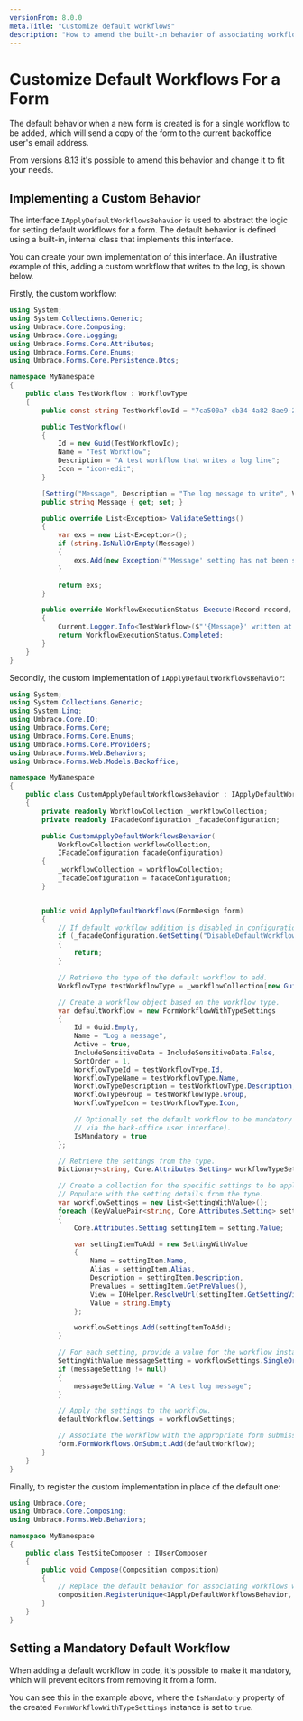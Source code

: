 ```yaml
---
versionFrom: 8.0.0
meta.Title: "Customize default workflows"
description: "How to amend the built-in behavior of associating workflows with new forms"
---
```


# Customize Default Workflows For a Form

The default behavior when a new form is created is for a single workflow to be added, which will send a copy of the form to the current backoffice user's email address.

From versions 8.13 it's possible to amend this behavior and change it to fit your needs.

## Implementing a Custom Behavior

The interface `IApplyDefaultWorkflowsBehavior` is used to abstract the logic for setting default workflows for a form.  The default behavior is defined using a built-in, internal class that implements this interface.

You can create your own implementation of this interface. An illustrative example of this, adding a custom workflow that writes to the log, is shown below.

Firstly, the custom workflow:

```c#
using System;
using System.Collections.Generic;
using Umbraco.Core.Composing;
using Umbraco.Core.Logging;
using Umbraco.Forms.Core.Attributes;
using Umbraco.Forms.Core.Enums;
using Umbraco.Forms.Core.Persistence.Dtos;

namespace MyNamespace
{
    public class TestWorkflow : WorkflowType
    {
        public const string TestWorkflowId = "7ca500a7-cb34-4a82-8ae9-2acac777382d";

        public TestWorkflow()
        {
            Id = new Guid(TestWorkflowId);
            Name = "Test Workflow";
            Description = "A test workflow that writes a log line";
            Icon = "icon-edit";
        }

        [Setting("Message", Description = "The log message to write", View = "TextField")]
        public string Message { get; set; }

        public override List<Exception> ValidateSettings()
        {
            var exs = new List<Exception>();
            if (string.IsNullOrEmpty(Message))
            {
                exs.Add(new Exception("'Message' setting has not been set"));
            }

            return exs;
        }

        public override WorkflowExecutionStatus Execute(Record record, RecordEventArgs e)
        {
            Current.Logger.Info<TestWorkflow>($"'{Message}' written at {DateTime.Now}"); ;
            return WorkflowExecutionStatus.Completed;
        }
    }
}
```

Secondly, the custom implementation of `IApplyDefaultWorkflowsBehavior`:

```C#
using System;
using System.Collections.Generic;
using System.Linq;
using Umbraco.Core.IO;
using Umbraco.Forms.Core;
using Umbraco.Forms.Core.Enums;
using Umbraco.Forms.Core.Providers;
using Umbraco.Forms.Web.Behaviors;
using Umbraco.Forms.Web.Models.Backoffice;

namespace MyNamespace
{
    public class CustomApplyDefaultWorkflowsBehavior : IApplyDefaultWorkflowsBehavior
    {
        private readonly WorkflowCollection _workflowCollection;
        private readonly IFacadeConfiguration _facadeConfiguration;

        public CustomApplyDefaultWorkflowsBehavior(
            WorkflowCollection workflowCollection,
            IFacadeConfiguration facadeConfiguration)
        {
            _workflowCollection = workflowCollection;
            _facadeConfiguration = facadeConfiguration;
        }


        public void ApplyDefaultWorkflows(FormDesign form)
        {
            // If default workflow addition is disabled in configuration, then exit.
            if (_facadeConfiguration.GetSetting("DisableDefaultWorkflow").ToLower() == "true")
            {
                return;
            }

            // Retrieve the type of the default workflow to add.
            WorkflowType testWorkflowType = _workflowCollection[new Guid(TestWorkflow.TestWorkflowId)];

            // Create a workflow object based on the workflow type.
            var defaultWorkflow = new FormWorkflowWithTypeSettings
            {
                Id = Guid.Empty,
                Name = "Log a message",
                Active = true,
                IncludeSensitiveData = IncludeSensitiveData.False,
                SortOrder = 1,
                WorkflowTypeId = testWorkflowType.Id,
                WorkflowTypeName = testWorkflowType.Name,
                WorkflowTypeDescription = testWorkflowType.Description,
                WorkflowTypeGroup = testWorkflowType.Group,
                WorkflowTypeIcon = testWorkflowType.Icon,

                // Optionally set the default workflow to be mandatory (which means editors won't be able to remove it
                // via the back-office user interface).
                IsMandatory = true
            };

            // Retrieve the settings from the type.
            Dictionary<string, Core.Attributes.Setting> workflowTypeSettings = testWorkflowType.Settings();

            // Create a collection for the specific settings to be applied to the workflow.
            // Populate with the setting details from the type.
            var workflowSettings = new List<SettingWithValue>();
            foreach (KeyValuePair<string, Core.Attributes.Setting> setting in workflowTypeSettings)
            {
                Core.Attributes.Setting settingItem = setting.Value;

                var settingItemToAdd = new SettingWithValue
                {
                    Name = settingItem.Name,
                    Alias = settingItem.Alias,
                    Description = settingItem.Description,
                    Prevalues = settingItem.GetPreValues(),
                    View = IOHelper.ResolveUrl(settingItem.GetSettingView()),
                    Value = string.Empty
                };

                workflowSettings.Add(settingItemToAdd);
            }

            // For each setting, provide a value for the workflow instance (in this example, we only have one).
            SettingWithValue messageSetting = workflowSettings.SingleOrDefault(x => x.Alias == "Message");
            if (messageSetting != null)
            {
                messageSetting.Value = "A test log message";
            }

            // Apply the settings to the workflow.
            defaultWorkflow.Settings = workflowSettings;

            // Associate the workflow with the appropriate form submission event.
            form.FormWorkflows.OnSubmit.Add(defaultWorkflow);
        }
    }
}
```

Finally, to register the custom implementation in place of the default one:

```C#
using Umbraco.Core;
using Umbraco.Core.Composing;
using Umbraco.Forms.Web.Behaviors;

namespace MyNamespace
{
    public class TestSiteComposer : IUserComposer
    {
        public void Compose(Composition composition)
        {
            // Replace the default behavior for associating workflows with a custom implementation.
            composition.RegisterUnique<IApplyDefaultWorkflowsBehavior, CustomApplyDefaultWorkflowsBehavior>();
        }
    }
}
```

## Setting a Mandatory Default Workflow

When adding a default workflow in code, it's possible to make it mandatory, which will prevent editors from removing it from a form.

You can see this in the example above, where the `IsMandatory` property of the created `FormWorkflowWithTypeSettings` instance is set to `true`.


